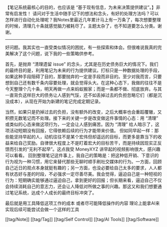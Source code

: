 【笔记系统最核心的目的，也应该是 “基于现有信息，为未来决策提供建议”。】非常有启发性！
请问对于生活中随手记下的想法和念头，有好的处理方法吗？可以怎样进行自动化处理呢？我Notes里最近几年累计马上有一万条了，每次想要整理的时候，清理几十条就感觉脑力被耗尽了。主题太杂了，也不知道要怎么分类。谢谢。

---

好问题。我其实也一直受类似情况的困扰，有一些探索和体会。但很难说我真的完美解决了这个问题，说下我的一些策略供参考。

首先，是抛弃 “清理遗留 issue” 的念头，尤其是在历史债务巨大的情况下。我们的最终目的是，利用笔记为未来的行为提供建议。打标只是一种数据处理的手段，如果这种手段阻碍了目的，那要抛弃的一定是手段而非目的。至少对我而言，只要想到自己还有数千条内容要处理，就会觉得头大。在这种心态下，我做的往往不是今天整理个几十条，明天再做一点来蚂蚁搬家；而是一条都不做、彻底放弃。与其一直背负这样巨大的债务让人感到气馁，还不如丢掉过去的负担忽略它们（都是沉没成本），从现在开始为新建的笔记完成定期记录。

当然，如果只是扔掉过去的负担，没有额外的改变，之后大概率也会重蹈覆辙，又积攒无数笔记而不处理。接下来的关键一步是改变做这件事情的心态：用 “清理” 或类似的心态来做这项行为，一定会让人感到痛苦。因为 “清理” 给人暗示了，这项活动短期没有回报，它得依赖后续的行为才能带来价值。
但如同早起一样：那些能坚持早起的人，动机往往不是某个宏伟但却遥远的目标，而更多是靠当下的收益来给自己奖励。自律很大程度上不是盯着宏大的目标苦干，而是持续因现实正反馈而引发的“无利不起早”。这点我受 MoneyXYZ 讲早起的视频影响很大，感兴趣可以看看。
回到整理笔记这件事上，我自己的策略是：把这种低开销、下意识的行为视为一种习惯，用它来替代那些无聊时顺手刷社交媒体的行为。一方面，回顾自己近日的观点本身就挺有趣的；另一方面，也没必要给自己太多的要求，人人都有状态好与差的时段，不必强求一定尽善尽美。我会觉得，逼迫自己是一种短视的行为：短期确实能够通过逼迫自己，拿到更好的回报；但长期来看，逼迫自己不仅会持续消耗自己的意志力，还会让人降低对所做之事的兴趣。那这又和我们想要通过笔记系统，达成个人成长的最终目标冲突了。

最后就是用工具降低这项工作的成本 或者尽可能降低操作的内容 理论上能拿AI来实现后续可能尝试会做一个这样的工具

[[tag/Note]] [[tag/Tag]] [[tag/Self Control]] [[tag/AI Tools]] [[tag/Software]]
